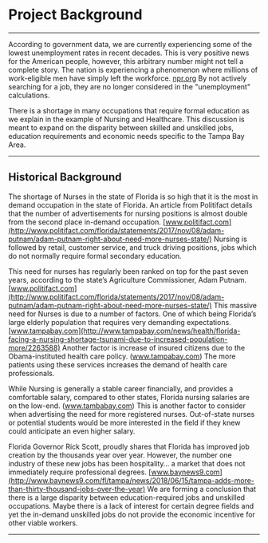 # Project Background

---

According to government data, we are currently experiencing some of the lowest unemployment rates in recent decades. This is very positive news for the American people, however, this arbitrary number might not tell a complete story. The nation is experiencing a phenomenon where millions of work-eligible men have simply left the workforce. [npr.org](https://www.npr.org/2016/09/06/492849471/an-economic-mystery-why-are-men-leaving-the-workforce) By not actively searching for a job, they are no longer considered in the "unemployment" calculations. 

There is a shortage in many occupations that require formal education as we explain in the example of Nursing and Healthcare. This discussion is meant to expand on the disparity between skilled and unskilled jobs, education requirements and economic needs specific to the Tampa Bay Area.

---

## Historical Background

The shortage of Nurses in the state of Florida is so high that it is the most in demand occupation in the state of Florida. An article from Politifact details that the number of advertisements for nursing positions is almost double from the second place in-demand occupation. [www.politifact.com](http://www.politifact.com/florida/statements/2017/nov/08/adam-putnam/adam-putnam-right-about-need-more-nurses-state/) Nursing is followed by retail, customer service, and truck driving positions, jobs which do not normally require formal secondary education. 

This need for nurses has regularly been ranked on top for the past seven years, according to the state’s Agriculture Commissioner, Adam Putnam. [www.politifact.com](http://www.politifact.com/florida/statements/2017/nov/08/adam-putnam/adam-putnam-right-about-need-more-nurses-state/) This massive need for Nurses is due to a number of factors. One of which being Florida’s large elderly population that requires very demanding expectations. [www.tampabay.com](http://www.tampabay.com/news/health/florida-facing-a-nursing-shortage-tsunami-due-to-increased-population-more/2263588) Another factor is increase of insured citizens due to the Obama-instituted health care policy. (www.tampabay.com) The more patients using these services increases the demand of health care professionals. 

While Nursing is generally a stable career financially, and provides a comfortable salary, compared to other states, Florida nursing salaries are on the low-end. (www.tambabay.com) This is another factor to consider when advertising the need for more registered nurses. Out-of-state nurses or potential students would be more interested in the field if they knew could anticipate an even higher salary. 

Florida Governor Rick Scott, proudly shares that Florida has improved job creation by the thousands year over year. However, the number one industry of these new jobs has been hospitality… a market that does not immediately require professional degrees. [www.baynews9.com](http://www.baynews9.com/fl/tampa/news/2018/06/15/tampa-adds-more-than-thirty-thousand-jobs-over-the-year) We are forming a conclusion that there is a large disparity between education-required jobs and unskilled occupations. Maybe there is a lack of interest for certain degree fields and yet the in-demand unskilled jobs do not provide the economic incentive for other viable workers.

---
